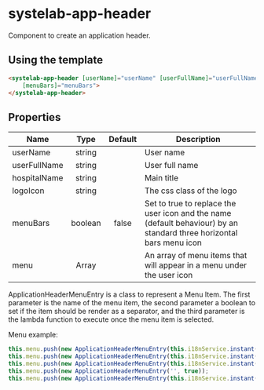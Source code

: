 # systelab-app-header

Component to create an application header.

## Using the template

```html
<systelab-app-header [userName]="userName" [userFullName]="userFullName" [hospitalName]="hospitalName" [menu]="menu" [logoIcon]="logoIcon"
    [menuBars]="menuBars">
</systelab-app-header>
```

## Properties

| Name | Type | Default | Description |
| ---- |:----:|:-------:| ----------- |
| userName | string || User name |
| userFullName | string || User full name |
| hospitalName | string || Main title |
| logoIcon | string || The css class of the logo|
| menuBars | boolean | false | Set to true to replace the user icon and the name (default behaviour) by an standard three horizontal bars menu icon|
| menu | Array<ApplicationHeaderMenuEntry> || An array of menu items that will appear in a menu under the user icon|

ApplicationHeaderMenuEntry is a class to represent a Menu Item. The first parameter is the name of the menu item, the second parameter a boolean to set if the item should be render as a separator,
and the third parameter is the lambda function to execute once the menu item is selected.

Menu example:

```javascript
this.menu.push(new ApplicationHeaderMenuEntry(this.i18nService.instant('COMMON_SETUP'), false, () => this.doShowSettings()));
this.menu.push(new ApplicationHeaderMenuEntry(this.i18nService.instant('COMMON_CHANGE_PASSWORD'), false, () => this.doChangePassword()));
this.menu.push(new ApplicationHeaderMenuEntry(this.i18nService.instant('COMMON_CHANGE_USER'), false, () => this.doLogout()));
this.menu.push(new ApplicationHeaderMenuEntry('', true));
this.menu.push(new ApplicationHeaderMenuEntry(this.i18nService.instant('COMMON_ABOUT'), false, () => this.doShowAbout()));
```


